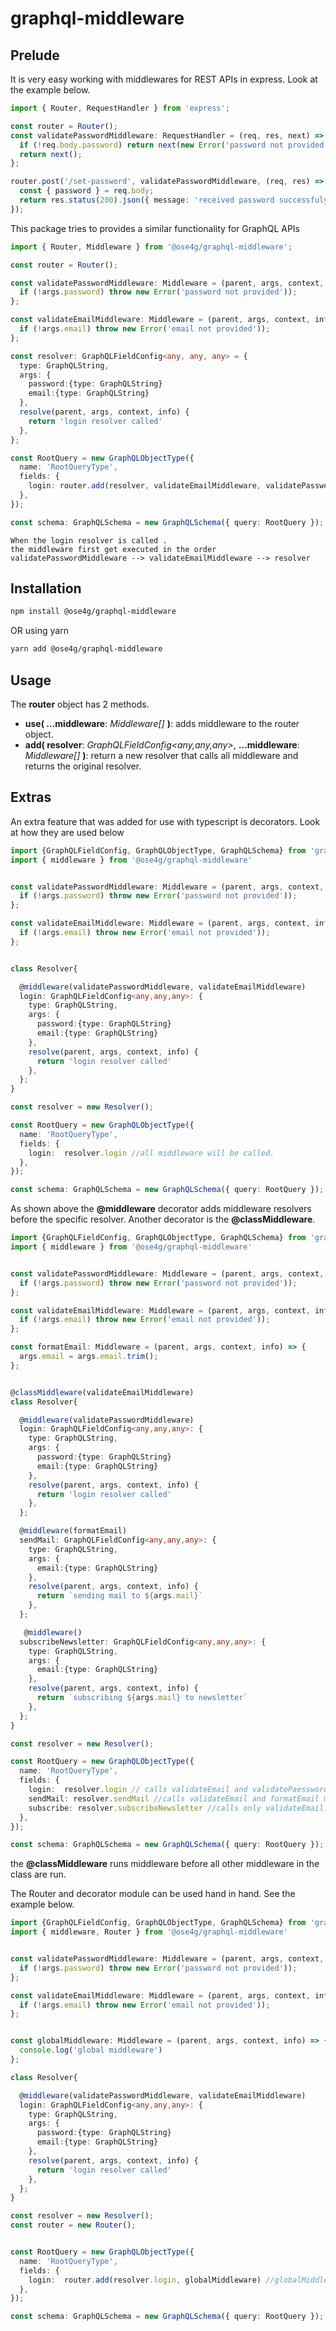 # graphql-middleware

## Prelude

It is very easy working with middlewares for REST APIs in express. Look at the example below.

```typescript
import { Router, RequestHandler } from 'express';

const router = Router();
const validatePasswordMiddleware: RequestHandler = (req, res, next) => {
  if (!req.body.password) return next(new Error('password not provided'));
  return next();
};

router.post('/set-password', validatePasswordMiddleware, (req, res) => {
  const { password } = req.body;
  return res.status(200).json({ message: 'received password successfuly' });
});
```

This package tries to provides a similar functionality for GraphQL APIs

```typescript
import { Router, Middleware } from '@ose4g/graphql-middleware';

const router = Router();

const validatePasswordMiddleware: Middleware = (parent, args, context, info) => {
  if (!args.password) throw new Error('password not provided'));
};

const validateEmailMiddleware: Middleware = (parent, args, context, info) => {
  if (!args.email) throw new Error('email not provided'));
};

const resolver: GraphQLFieldConfig<any, any, any> = {
  type: GraphQLString,
  args: {
    password:{type: GraphQLString}
    email:{type: GraphQLString}
  },
  resolve(parent, args, context, info) {
    return 'login resolver called'
  },
};

const RootQuery = new GraphQLObjectType({
  name: 'RootQueryType',
  fields: {
    login: router.add(resolver, validateEmailMiddleware, validatePasswordMiddleware)
  },
});

const schema: GraphQLSchema = new GraphQLSchema({ query: RootQuery });

```

```
When the login resolver is called .
the middleware first get executed in the order
validatePasswordMiddleware --> validateEmailMiddleware --> resolver
```

## Installation

```bash
npm install @ose4g/graphql-middleware
```

OR using yarn

```bash
yarn add @ose4g/graphql-middleware
```

## Usage

The **router** object has 2 methods.

- **use( ...middleware**: _Middleware[]_ **)**: adds middleware to the router object.
- **add( resolver**: _GraphQLFieldConfig<any,any,any>_, **...middleware**: _Middleware[]_ **)**: return a new resolver that calls all middleware and returns the original resolver.

## Extras

An extra feature that was added for use with typescript is decorators.
Look at how they are used below

```typescript
import {GraphQLFieldConfig, GraphQLObjectType, GraphQLSchema} from 'graphql'
import { middleware } from '@ose4g/graphql-middleware'


const validatePasswordMiddleware: Middleware = (parent, args, context, info) => {
  if (!args.password) throw new Error('password not provided'));
};

const validateEmailMiddleware: Middleware = (parent, args, context, info) => {
  if (!args.email) throw new Error('email not provided'));
};


class Resolver{

  @middleware(validatePasswordMiddleware, validateEmailMiddleware)
  login: GraphQLFieldConfig<any,any,any>: {
    type: GraphQLString,
    args: {
      password:{type: GraphQLString}
      email:{type: GraphQLString}
    },
    resolve(parent, args, context, info) {
      return 'login resolver called'
    },
  };
}

const resolver = new Resolver();

const RootQuery = new GraphQLObjectType({
  name: 'RootQueryType',
  fields: {
    login:  resolver.login //all middleware will be called.
  },
});

const schema: GraphQLSchema = new GraphQLSchema({ query: RootQuery });

```

As shown above the **@middleware** decorator adds middleware resolvers before the specific resolver.
Another decorator is the **@classMiddleware**.

```typescript
import {GraphQLFieldConfig, GraphQLObjectType, GraphQLSchema} from 'graphql'
import { middleware } from '@ose4g/graphql-middleware'


const validatePasswordMiddleware: Middleware = (parent, args, context, info) => {
  if (!args.password) throw new Error('password not provided'));
};

const validateEmailMiddleware: Middleware = (parent, args, context, info) => {
  if (!args.email) throw new Error('email not provided'));
};

const formatEmail: Middleware = (parent, args, context, info) => {
  args.email = args.email.trim();
};


@classMiddleware(validateEmailMiddleware)
class Resolver{

  @middleware(validatePasswordMiddleware)
  login: GraphQLFieldConfig<any,any,any>: {
    type: GraphQLString,
    args: {
      password:{type: GraphQLString}
      email:{type: GraphQLString}
    },
    resolve(parent, args, context, info) {
      return 'login resolver called'
    },
  };

  @middleware(formatEmail)
  sendMail: GraphQLFieldConfig<any,any,any>: {
    type: GraphQLString,
    args: {
      email:{type: GraphQLString}
    },
    resolve(parent, args, context, info) {
      return `sending mail to ${args.mail}`
    },
  };

   @middleware()
  subscribeNewsletter: GraphQLFieldConfig<any,any,any>: {
    type: GraphQLString,
    args: {
      email:{type: GraphQLString}
    },
    resolve(parent, args, context, info) {
      return `subscribing ${args.mail} to newsletter`
    },
  };
}

const resolver = new Resolver();

const RootQuery = new GraphQLObjectType({
  name: 'RootQueryType',
  fields: {
    login:  resolver.login // calls validateEmail and validatePaessword middleware
    sendMail: resolver.sendMail //calls validateEmail and formatEmail middleware.
    subscribe: resolver.subscribeNewsletter //calls only validateEmail.
  },
});

const schema: GraphQLSchema = new GraphQLSchema({ query: RootQuery });

```

the **@classMiddleware** runs middleware before all other middleware in the class are run.

The Router and decorator module can be used hand in hand.
See the example below.

```typescript
import {GraphQLFieldConfig, GraphQLObjectType, GraphQLSchema} from 'graphql'
import { middleware, Router } from '@ose4g/graphql-middleware'


const validatePasswordMiddleware: Middleware = (parent, args, context, info) => {
  if (!args.password) throw new Error('password not provided'));
};

const validateEmailMiddleware: Middleware = (parent, args, context, info) => {
  if (!args.email) throw new Error('email not provided'));
};


const globalMiddleware: Middleware = (parent, args, context, info) => {
  console.log('global middleware')
};

class Resolver{

  @middleware(validatePasswordMiddleware, validateEmailMiddleware)
  login: GraphQLFieldConfig<any,any,any>: {
    type: GraphQLString,
    args: {
      password:{type: GraphQLString}
      email:{type: GraphQLString}
    },
    resolve(parent, args, context, info) {
      return 'login resolver called'
    },
  };
}

const resolver = new Resolver();
const router = new Router();


const RootQuery = new GraphQLObjectType({
  name: 'RootQueryType',
  fields: {
    login:  router.add(resolver.login, globalMiddleware) //globalMiddleware, validateEmail and validatePasssword will be called before the main resolver runs
  },
});

const schema: GraphQLSchema = new GraphQLSchema({ query: RootQuery });

```
